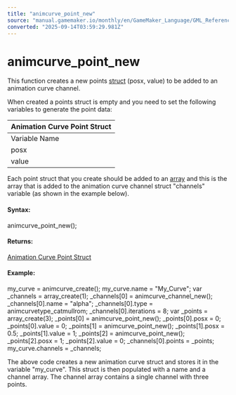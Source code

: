 ```yaml
---
title: "animcurve_point_new"
source: "manual.gamemaker.io/monthly/en/GameMaker_Language/GML_Reference/Asset_Management/Animation_Curves/animcurve_point_new.htm"
converted: "2025-09-14T03:59:29.981Z"
---
```


# animcurve\_point\_new

This function creates a new points [struct](../../../GML_Overview/Structs.md) (posx, value) to be added to an animation curve channel.

When created a points struct is empty and you need to set the following variables to generate the point data:

| Animation Curve Point Struct |
| --- |
| Variable Name | Data Type | Description |
| posx | real | The position in time (normalised from 0 to 1) of the point. |
| value | real | The value of the point. |

Each point struct that you create should be added to an [array](../../../GML_Overview/Arrays.md) and this is the array that is added to the animation curve channel struct "channels" variable (as shown in the example below).

#### Syntax:

animcurve\_point\_new();

#### Returns:

[Animation Curve Point Struct](animcurve_point_new.md)

#### Example:

my\_curve = animcurve\_create();
my\_curve.name = "My\_Curve";
var \_channels = array\_create(1);
\_channels\[0\] = animcurve\_channel\_new();
\_channels\[0\].name = "alpha";
\_channels\[0\].type = animcurvetype\_catmullrom;
\_channels\[0\].iterations = 8;
var \_points = array\_create(3);
\_points\[0\] = animcurve\_point\_new();
\_points\[0\].posx = 0;
\_points\[0\].value = 0;
\_points\[1\] = animcurve\_point\_new();
\_points\[1\].posx = 0.5;
\_points\[1\].value = 1;
\_points\[2\] = animcurve\_point\_new();
\_points\[2\].posx = 1;
\_points\[2\].value = 0;
\_channels\[0\].points = \_points;
my\_curve.channels = \_channels;

The above code creates a new animation curve struct and stores it in the variable "my\_curve". This struct is then populated with a name and a channel array. The channel array contains a single channel with three points.